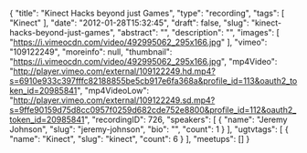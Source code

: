 {
  "title": "Kinect Hacks beyond just Games",
  "type": "recording",
  "tags": [
    "Kinect"
  ],
  "date": "2012-01-28T15:32:45",
  "draft": false,
  "slug": "kinect-hacks-beyond-just-games",
  "abstract": "",
  "description": "",
  "images": [
    "https://i.vimeocdn.com/video/492995062_295x166.jpg"
  ],
  "vimeo": "109122249",
  "moreinfo": null,
  "thumbnail": "https://i.vimeocdn.com/video/492995062_295x166.jpg",
  "mp4Video": "http://player.vimeo.com/external/109122249.hd.mp4?s=6910e933c397fffc82188855be5cb917e6fa368a&profile_id=113&oauth2_token_id=20985841",
  "mp4VideoLow": "http://player.vimeo.com/external/109122249.sd.mp4?s=9ffe90159d75d8cc0957f0259d682cde752e8800&profile_id=112&oauth2_token_id=20985841",
  "recordingID": 726,
  "speakers": [
    {
      "name": "Jeremy Johnson",
      "slug": "jeremy-johnson",
      "bio": "",
      "count": 1
    }
  ],
  "ugtvtags": [
    {
      "name": "Kinect",
      "slug": "kinect",
      "count": 6
    }
  ],
  "meetups": []
}